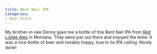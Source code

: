 ```yaml
---
title: Bent Nail IPA
categories:
- Dear Diary
---
```


My brother-in-law Denny gave me a bottle of this Bent Nail IPA from [Red Lodge Ales](http://redlodgeales.com/) in Montana. They were just out there and enjoyed the brew. It was a nice bottle of beer and notably hoppy, true to its IPA calling. Nicely done!
